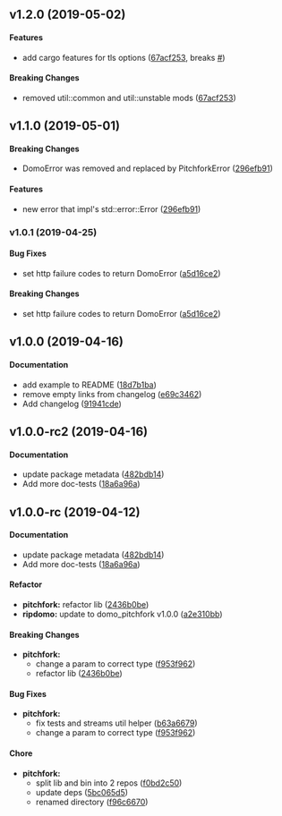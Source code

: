 <a name="v1.2.0"></a>
## v1.2.0 (2019-05-02)


#### Features

*   add cargo features for tls options ([67acf253](https://github.com/quantumZebraPDX/domo-pitchfork/commit/67acf253f37d1b1d6069e87c24ffe2b468124947), breaks [#](https://github.com/quantumZebraPDX/domo-pitchfork/issues/))

#### Breaking Changes

*   removed util::common and util::unstable mods ([67acf253](https://github.com/quantumZebraPDX/domo-pitchfork/commit/67acf253f37d1b1d6069e87c24ffe2b468124947))



<a name="v1.1.0"></a>
## v1.1.0 (2019-05-01)


#### Breaking Changes

*   DomoError was removed and replaced by PitchforkError ([296efb91](https://github.com/quantumZebraPDX/domo-pitchfork/commit/296efb9132a94e25732a21950ad2c0c8c1afee6e))

#### Features

*   new error that impl's std::error::Error ([296efb91](https://github.com/quantumZebraPDX/domo-pitchfork/commit/296efb9132a94e25732a21950ad2c0c8c1afee6e))



<a name="v1.0.1"></a>
### v1.0.1 (2019-04-25)


#### Bug Fixes

*   set http failure codes to return DomoError ([a5d16ce2](https://github.com/quantumZebraPDX/domo-pitchfork/commit/a5d16ce2cefcc5971cb6c7c3e65a937c25430f02))

#### Breaking Changes

*   set http failure codes to return DomoError ([a5d16ce2](https://github.com/quantumZebraPDX/domo-pitchfork/commit/a5d16ce2cefcc5971cb6c7c3e65a937c25430f02))



<a name="v1.0.0"></a>
## v1.0.0 (2019-04-16)


#### Documentation

*   add example to README ([18d7b1ba](https://github.com/quantumZebraPDX/domo-pitchfork/commit/18d7b1baf51da53d49700e2d7d7026a1b9bce71e))
*   remove empty links from changelog ([e69c3462](https://github.com/quantumZebraPDX/domo-pitchfork/commit/e69c3462e3716befd3128d534d9ca5d02e3021e3))
*   Add changelog ([91941cde](https://github.com/quantumZebraPDX/domo-pitchfork/commit/91941cded1265001645ef61fda5f38e1011a0d52))



<a name="v1.0.0-rc2"></a>
## v1.0.0-rc2 (2019-04-16)


#### Documentation

*   update package metadata ([482bdb14](https://github.com/quantumZebraPDX/domo-pitchfork/commit/482bdb14657927757476baa51136b5cfb09d29de))
*   Add more doc-tests ([18a6a96a](https://github.com/quantumZebraPDX/domo-pitchfork/commit/18a6a96acfabf253bf905768d6a0e1e0081ccf4d))



<a name="v1.0.0-rc"></a>
## v1.0.0-rc (2019-04-12)


#### Documentation

*   update package metadata ([482bdb14](https://github.com/quantumZebraPDX/domo-pitchfork/commit/482bdb14657927757476baa51136b5cfb09d29de))
*   Add more doc-tests ([18a6a96a](https://github.com/quantumZebraPDX/domo-pitchfork/commit/18a6a96acfabf253bf905768d6a0e1e0081ccf4d))

#### Refactor

* **pitchfork:**  refactor lib ([2436b0be](https://github.com/quantumZebraPDX/domo-pitchfork/commit/2436b0be297793bc74375efa8968668d842ac13a))
* **ripdomo:**  update to domo_pitchfork v1.0.0 ([a2e310bb](https://github.com/quantumZebraPDX/domo-pitchfork/commit/a2e310bbaa778435b156f60f4212bc101f5ddf43))

#### Breaking Changes

* **pitchfork:**
  *  change a param to correct type ([f953f962](https://github.com/quantumZebraPDX/domo-pitchfork/commit/f953f9627dab447291a5c7dd00f85c0127419ead))
  *  refactor lib ([2436b0be](https://github.com/quantumZebraPDX/domo-pitchfork/commit/2436b0be297793bc74375efa8968668d842ac13a))

#### Bug Fixes

* **pitchfork:**
  *  fix tests and streams util helper ([b63a6679](https://github.com/quantumZebraPDX/domo-pitchfork/commit/b63a66799e676aa27d7fc0508d5422918c54d560))
  *  change a param to correct type ([f953f962](https://github.com/quantumZebraPDX/domo-pitchfork/commit/f953f9627dab447291a5c7dd00f85c0127419ead))

#### Chore

* **pitchfork:**
  *  split lib and bin into 2 repos ([f0bd2c50](https://github.com/quantumZebraPDX/domo-pitchfork/commit/f0bd2c50e1cb8b36d3b06c3a2feaf640a91081d7))
  *  update deps ([5bc065d5](https://github.com/quantumZebraPDX/domo-pitchfork/commit/5bc065d50e627a7123e30bc66573c0aafce2fc84))
  *  renamed directory ([f96c6670](https://github.com/quantumZebraPDX/domo-pitchfork/commit/f96c6670c160e9a246563fdf3f482c11ed89226b))
